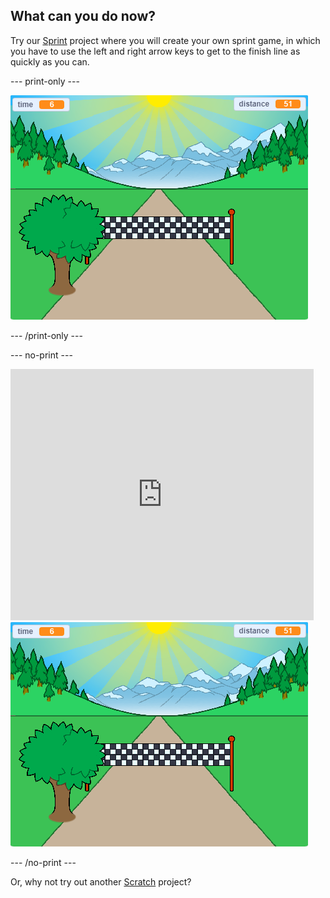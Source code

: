 ## What can you do now?

Try our [Sprint](https://projects.raspberrypi.org/en/projects/sprint) project where you will create your own sprint game, in which you have to use the left and right arrow keys to get to the finish line as quickly as you can.

--- print-only ---

![A mountain scene with a road and a finish line. Time and distance variables are displayed on the screen.](images/sprint-final.png)

--- /print-only ---

--- no-print ---

<div class="scratch-preview">
  <iframe allowtransparency="true" width="485" height="402" src="https://scratch.mit.edu/projects/embed/298930696/?autostart=false" frameborder="0" scrolling="no"></iframe>
  <img src="images/sprint-final.png">
</div>

--- /no-print ---

Or, why not try out another [Scratch](https://projects.raspberrypi.org/en/projects?software%5B%5D=scratch) project?

